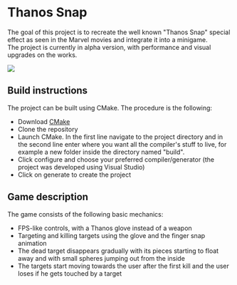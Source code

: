 # Thanos Snap
 
The goal of this project is to recreate the well known "Thanos Snap" special effect as seen in the Marvel movies and integrate it into a minigame.<br>
The project is currently in alpha version, with performance and visual upgrades on the works.

![](fig/kill-effect.gif)
## Build instructions

The project can be built using CMake. The procedure is the following:
- Download [CMake](https://cmake.org/download/)
- Clone the repository
- Launch CMake. In the first line navigate to the project directory and in the second line enter where you want all the compiler's stuff to live, for example a new folder inside the directory named "build".
- Click configure and choose your preferred compiler/generator (the project was developed using Visual Studio) 
- Click on generate to create the project

## Game description
The game consists of the following basic mechanics:
- FPS-like controls, with a Thanos glove instead of a weapon
- Targeting and killing targets using the glove and the finger snap animation
- The dead target disappears gradually with its pieces starting to float away and with small spheres jumping out from the inside
- The targets start moving towards the user after the first kill and the user loses if he gets touched by a target

